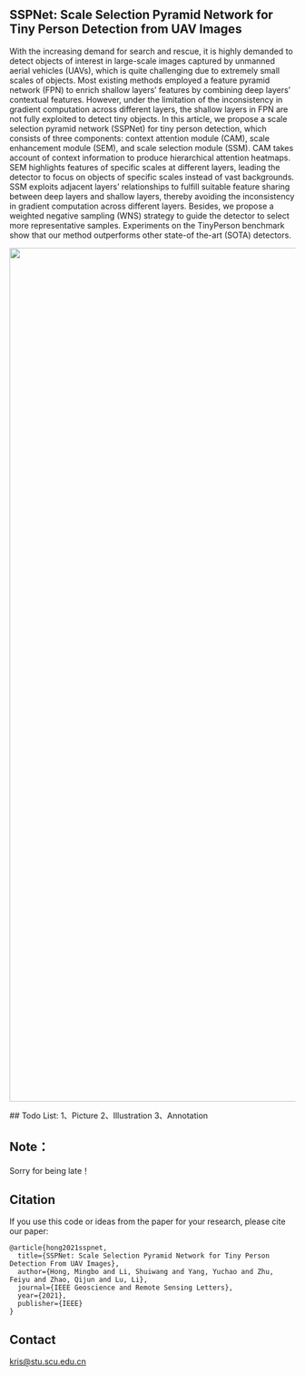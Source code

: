 ## SSPNet: Scale Selection Pyramid Network for Tiny Person Detection from UAV Images

With the increasing demand for search and rescue, it is highly demanded to detect objects of interest in large-scale images captured by unmanned aerial vehicles (UAVs), which is quite challenging due to extremely small scales of objects. Most existing methods employed a feature pyramid network (FPN) to enrich shallow layers’ features by combining deep layers’ contextual features. However, under the limitation of the inconsistency in gradient computation across different layers, the shallow layers in FPN are not fully exploited to detect tiny objects. In this article, we propose a scale selection pyramid network (SSPNet) for tiny person detection, which consists of three components: context attention module (CAM), scale enhancement module (SEM), and scale selection module (SSM). CAM takes account of context information to produce hierarchical attention heatmaps. SEM highlights features of specific scales at different layers, leading the detector to focus on objects of specific scales instead of vast backgrounds. SSM exploits adjacent layers’ relationships to fulfill suitable feature sharing between deep layers and shallow layers, thereby avoiding the inconsistency in gradient computation across different layers. Besides, we propose a weighted negative sampling (WNS) strategy to guide the detector to select more representative samples. Experiments on the TinyPerson benchmark show that our method outperforms other state-of the-art (SOTA) detectors.
<p align="center">
<img src=https://github.com/MingboHong/SSPNet-Scale-Selection-Pyramid-Network-for-Tiny-Person-Detection-from-UAV-Images/blob/main/img/img1.png width="800px" height="1500px">
</p>
  ## Todo List:
1、Picture
2、Illustration
3、Annotation


## Note：
Sorry for being late！



## Citation

If you use this code or ideas from the paper for your research, please cite our paper:

```
@article{hong2021sspnet,
  title={SSPNet: Scale Selection Pyramid Network for Tiny Person Detection From UAV Images},
  author={Hong, Mingbo and Li, Shuiwang and Yang, Yuchao and Zhu, Feiyu and Zhao, Qijun and Lu, Li},
  journal={IEEE Geoscience and Remote Sensing Letters},
  year={2021},
  publisher={IEEE}
}
```

## Contact
kris@stu.scu.edu.cn
